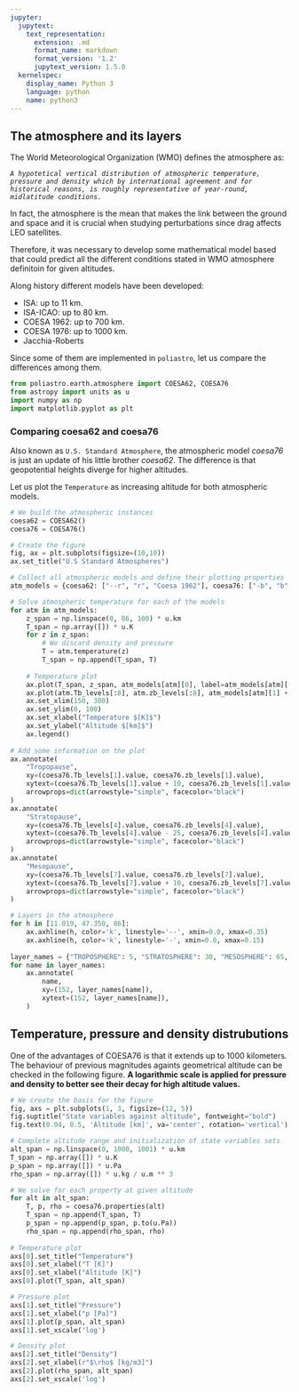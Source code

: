 ```yaml
---
jupyter:
  jupytext:
    text_representation:
      extension: .md
      format_name: markdown
      format_version: '1.2'
      jupytext_version: 1.5.0
  kernelspec:
    display_name: Python 3
    language: python
    name: python3
---
```


## The atmosphere and its layers

The World Meteorological Organization (WMO) defines the atmosphere as:

*`A hypotetical vertical distribution of atmospheric temperature, pressure and density which by international agreement and for historical reasons, is roughly representative of year-round, midlatitude conditions.`*

In fact, the atmosphere is the mean that makes the link between the ground and space and it is crucial when studying perturbations since drag affects LEO satellites.

Therefore, it was necessary to develop some mathematical model based that could predict all the different conditions stated in WMO atmosphere definitoin for given altitudes.

Along history different models have been developed:

* ISA: up to 11 km.
* ISA-ICAO: up to 80 km.
* COESA 1962: up to 700 km.
* COESA 1976: up to 1000 km.
* Jacchia-Roberts

Since some of them are implemented in `poliastro`, let us compare the differences among them.

```python
from poliastro.earth.atmosphere import COESA62, COESA76
from astropy import units as u
import numpy as np
import matplotlib.pyplot as plt
```

### Comparing coesa62 and coesa76

Also known as `U.S. Standard Atmosphere`, the atmospheric model *coesa76* is just an update of his little brother *coesa62*. The difference is that geopotential heights diverge for higher altitudes.

Let us plot the `Temperature` as increasing altitude for both atmospheric models. 

```python tags=["nbsphinx-thumbnail"]
# We build the atmospheric instances
coesa62 = COESA62()
coesa76 = COESA76()

# Create the figure
fig, ax = plt.subplots(figsize=(10,10))
ax.set_title("U.S Standard Atmospheres")

# Collect all atmospheric models and define their plotting properties
atm_models = {coesa62: ["--r", "r", "Coesa 1962"], coesa76: ["-b", "b", "Coesa 1976"]}

# Solve atmospheric temperature for each of the models
for atm in atm_models:
    z_span = np.linspace(0, 86, 100) * u.km
    T_span = np.array([]) * u.K
    for z in z_span:
        # We discard density and pressure
        T = atm.temperature(z)
        T_span = np.append(T_span, T)
        
    # Temperature plot
    ax.plot(T_span, z_span, atm_models[atm][0], label=atm_models[atm][-1])                                        
    ax.plot(atm.Tb_levels[:8], atm.zb_levels[:8], atm_models[atm][1] + "o")
    ax.set_xlim(150, 300)
    ax.set_ylim(0, 100)                                                 
    ax.set_xlabel("Temperature $[K]$")                                  
    ax.set_ylabel("Altitude $[km]$") 
    ax.legend()
        
# Add some information on the plot
ax.annotate(
    "Tropopause",
    xy=(coesa76.Tb_levels[1].value, coesa76.zb_levels[1].value),
    xytext=(coesa76.Tb_levels[1].value + 10, coesa76.zb_levels[1].value + 5),
    arrowprops=dict(arrowstyle="simple", facecolor="black")
)
ax.annotate(
    "Stratopause",
    xy=(coesa76.Tb_levels[4].value, coesa76.zb_levels[4].value),
    xytext=(coesa76.Tb_levels[4].value - 25, coesa76.zb_levels[4].value + 5),
    arrowprops=dict(arrowstyle="simple", facecolor="black")
)
ax.annotate(
    "Mesopause",
    xy=(coesa76.Tb_levels[7].value, coesa76.zb_levels[7].value),
    xytext=(coesa76.Tb_levels[7].value + 10, coesa76.zb_levels[7].value + 5),
    arrowprops=dict(arrowstyle="simple", facecolor="black")
)

# Layers in the atmosphere
for h in [11.019, 47.350, 86]:
    ax.axhline(h, color='k', linestyle='--', xmin=0.0, xmax=0.35)
    ax.axhline(h, color='k', linestyle='-', xmin=0.0, xmax=0.15)
    
layer_names = {"TROPOSPHERE": 5, "STRATOSPHERE": 30, "MESOSPHERE": 65, "THERMOSPHERE": 90}
for name in layer_names:
    ax.annotate(
        name,
        xy=(152, layer_names[name]),
        xytext=(152, layer_names[name]),
    )
```

## Temperature, pressure and density distrubutions

One of the advantages of COESA76 is that it extends up to 1000 kilometers. The behaviour of previous magnitudes againts geometrical altitude can be checked in the following figure. **A logarithmic scale is applied for pressure and density to better see their decay for high altitude values.**

```python
# We create the basis for the figure
fig, axs = plt.subplots(1, 3, figsize=(12, 5))
fig.suptitle("State variables against altitude", fontweight="bold")
fig.text(0.04, 0.5, 'Altitude [km]', va='center', rotation='vertical')

# Complete altitude range and initialization of state variables sets
alt_span = np.linspace(0, 1000, 1001) * u.km
T_span = np.array([]) * u.K
p_span = np.array([]) * u.Pa
rho_span = np.array([]) * u.kg / u.m ** 3

# We solve for each property at given altitude
for alt in alt_span:
    T, p, rho = coesa76.properties(alt)
    T_span = np.append(T_span, T)
    p_span = np.append(p_span, p.to(u.Pa))
    rho_span = np.append(rho_span, rho)
    
# Temperature plot
axs[0].set_title("Temperature")
axs[0].set_xlabel("T [K]")
axs[0].set_xlabel("Altitude [K]")
axs[0].plot(T_span, alt_span)

# Pressure plot
axs[1].set_title("Pressure")
axs[1].set_xlabel("p [Pa]")
axs[1].plot(p_span, alt_span)
axs[1].set_xscale('log')

# Density plot
axs[2].set_title("Density")
axs[2].set_xlabel(r"$\rho$ [kg/m3]")
axs[2].plot(rho_span, alt_span)
axs[2].set_xscale('log')
```

